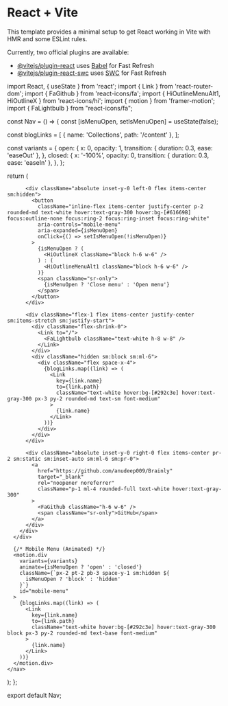 # React + Vite

This template provides a minimal setup to get React working in Vite with HMR and some ESLint rules.

Currently, two official plugins are available:

- [@vitejs/plugin-react](https://github.com/vitejs/vite-plugin-react/blob/main/packages/plugin-react/README.md) uses [Babel](https://babeljs.io/) for Fast Refresh
- [@vitejs/plugin-react-swc](https://github.com/vitejs/vite-plugin-react-swc) uses [SWC](https://swc.rs/) for Fast Refresh

import React, { useState } from 'react';
import { Link } from 'react-router-dom';
import { FaGithub } from 'react-icons/fa';
import { HiOutlineMenuAlt1, HiOutlineX } from 'react-icons/hi';
import { motion } from 'framer-motion';
import { FaLightbulb } from "react-icons/fa";

const Nav = () => {
  const [isMenuOpen, setIsMenuOpen] = useState(false);

  const blogLinks = [
    { name: 'Collections', path: '/content' },
  ];

  const variants = {
    open: {
      x: 0,
      opacity: 1,
      transition: { duration: 0.3, ease: 'easeOut' },
    },
    closed: {
      x: '-100%',
      opacity: 0,
      transition: { duration: 0.3, ease: 'easeIn' },
    },
  };

  return (
    <nav className="bg-gray-900 fixed w-full top-0 z-10">
      <div className="max-w-7xl mx-auto px-2 sm:px-6 lg:px-8">
        <div className="relative flex items-center justify-between h-16">
     
          <div className="absolute inset-y-0 left-0 flex items-center sm:hidden">
            <button
              className="inline-flex items-center justify-center p-2 rounded-md text-white hover:text-gray-300 hover:bg-[#61669B] focus:outline-none focus:ring-2 focus:ring-inset focus:ring-white"
              aria-controls="mobile-menu"
              aria-expanded={isMenuOpen}
              onClick={() => setIsMenuOpen(!isMenuOpen)}
            >
              {isMenuOpen ? (
                <HiOutlineX className="block h-6 w-6" />
              ) : (
                <HiOutlineMenuAlt1 className="block h-6 w-6" />
              )}
              <span className="sr-only">
                {isMenuOpen ? 'Close menu' : 'Open menu'}
              </span>
            </button>
          </div>

          <div className="flex-1 flex items-center justify-center sm:items-stretch sm:justify-start">
            <div className="flex-shrink-0">
              <Link to="/">
                <FaLightbulb className="text-white h-8 w-8" />
              </Link>
            </div>
            <div className="hidden sm:block sm:ml-6">
              <div className="flex space-x-4">
                {blogLinks.map((link) => (
                  <Link
                    key={link.name}
                    to={link.path}
                    className="text-white hover:bg-[#292c3e] hover:text-gray-300 px-3 py-2 rounded-md text-sm font-medium"
                  >
                    {link.name}
                  </Link>
                ))}
              </div>
            </div>
          </div>

          <div className="absolute inset-y-0 right-0 flex items-center pr-2 sm:static sm:inset-auto sm:ml-6 sm:pr-0">
            <a
              href="https://github.com/anudeep009/Brainly"
              target="_blank"
              rel="noopener noreferrer"
              className="p-1 ml-4 rounded-full text-white hover:text-gray-300"
            >
              <FaGithub className="h-6 w-6" />
              <span className="sr-only">GitHub</span>
            </a>
          </div>
        </div>
      </div>

      {/* Mobile Menu (Animated) */}
      <motion.div
        variants={variants}
        animate={isMenuOpen ? 'open' : 'closed'}
        className={`px-2 pt-2 pb-3 space-y-1 sm:hidden ${
          isMenuOpen ? 'block' : 'hidden'
        }`}
        id="mobile-menu"
      >
        {blogLinks.map((link) => (
          <Link
            key={link.name}
            to={link.path}
            className="text-white hover:bg-[#292c3e] hover:text-gray-300 block px-3 py-2 rounded-md text-base font-medium"
          >
            {link.name}
          </Link>
        ))}
      </motion.div>
    </nav>
  );
};

export default Nav;